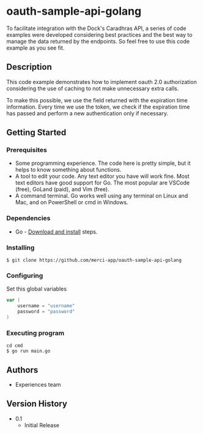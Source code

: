 # oauth-sample-api-golang

To facilitate integration with the Dock's Caradhras API, a series of code examples were developed considering best practices and the best way to manage the data returned by the endpoints. So feel free to use this code example as you see fit.

## Description

This code example demonstrates how to implement oauth 2.0 authorization considering the use of caching to not make unnecessary extra calls.

To make this possible, we use the field returned with the expiration time information. Every time we use the token, we check if the expiration time has passed and perform a new authentication only if necessary.

## Getting Started

### Prerequisites

* Some programming experience. The code here is pretty simple, but it helps to know something about functions.
* A tool to edit your code. Any text editor you have will work fine. Most text editors have good support for Go. The most popular are VSCode (free), GoLand (paid), and Vim (free).
* A command terminal. Go works well using any terminal on Linux and Mac, and on PowerShell or cmd in Windows.

### Dependencies

* Go - <a href="https://go.dev/doc/install">Download and install</a> steps.

### Installing

```
$ git clone https://github.com/merci-app/oauth-sample-api-golang
```

### Configuring

Set this global variables
```go
var (
    username = "username"
    password = "password"
)
```


### Executing program

```
cd cmd
$ go run main.go
```

## Authors

- Experiences team

## Version History

* 0.1
    * Initial Release
